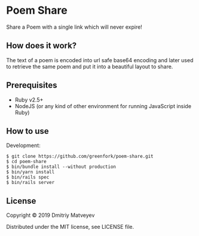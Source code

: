 # Poem Share

Share a Poem with a single link which will never expire!

## How does it work?

The text of a poem is encoded into url safe base64 encoding and later
used to retrieve the same poem and put it into a beautiful layout to
share.

## Prerequisites

- Ruby v2.5+
- NodeJS (or any kind of other environment for running JavaScript inside Ruby)

## How to use

Development:

``` shell
$ git clone https://github.com/greenfork/poem-share.git
$ cd poem-share
$ bin/bundle install --without production
$ bin/yarn install
$ bin/rails spec
$ bin/rails server
```

## License

Copyright © 2019 Dmitriy Matveyev

Distributed under the MIT license, see LICENSE file.
